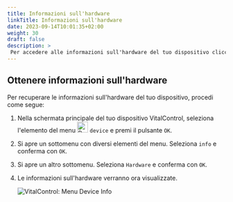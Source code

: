 ```yaml
---
title: Informazioni sull'hardware
linkTitle: Informazioni sull'hardware
date: 2023-09-14T10:01:35+02:00
weight: 30
draft: false
description: >
 Per accedere alle informazioni sull'hardware del tuo dispositivo clicca qui
---
```

## Ottenere informazioni sull'hardware

Per recuperare le informazioni sull'hardware del tuo dispositivo, procedi come segue:

1. Nella schermata principale del tuo dispositivo VitalControl, seleziona l'elemento del menu <img src="/icons/device.svg" width="25" align="bottom" alt="Device" />  `device` e premi il pulsante `OK`.

2. Si apre un sottomenu con diversi elementi del menu. Seleziona `info` e conferma con `OK`.

3. Si apre un altro sottomenu. Seleziona `Hardware` e conferma con `OK`.

4. Le informazioni sull'hardware verranno ora visualizzate.

   ![VitalControl: Menu Device Info](../images/hardware.png "Ottenere informazioni sull'hardware")

